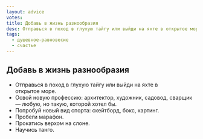 ```yaml
---
layout: advice
votes:
title: Добавь в жизнь разнообразия
desc: Отправься в поход в глухую тайгу или выйди на яхте в открытое море.
tags:
  - душевное-равновесие
  - счастье
---
```


## Добавь в жизнь разнообразия

- Отправься в поход в глухую тайгу или выйди на яхте в открытое море.
- Освой новую профессию: архитектор, художник, садовод, сварщик —  любую, но такую, которой хотел бы.
- Попробуй новый вид спорта: скейтборд, бокс, картинг.
- Пробеги марафон.
- Прокатись верхом на слоне.
- Научись танго.
